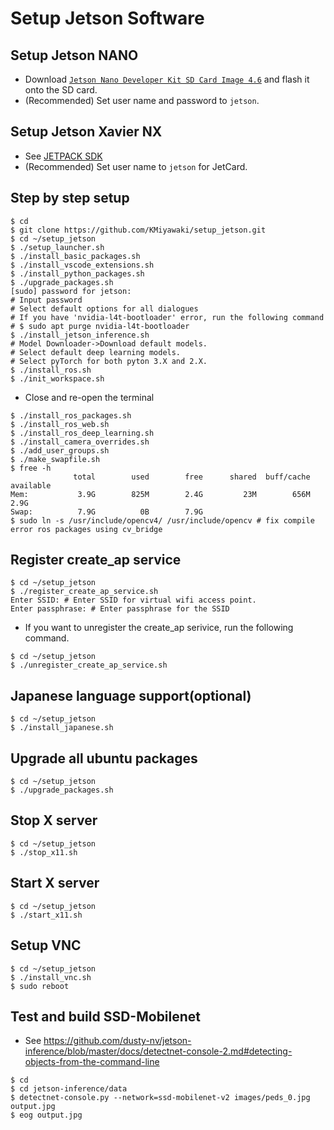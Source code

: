 # Setup Jetson Software

## Setup Jetson NANO

- Download [`Jetson Nano Developer Kit SD Card Image 4.6`](https://developer.nvidia.com/embedded/l4t/r32_release_v6.1/jeston_nano/jetson-nano-jp46-sd-card-image.zip) and flash it onto the SD card.
- (Recommended) Set user name and password to `jetson`.

## Setup Jetson Xavier NX

- See [JETPACK SDK](https://developer.nvidia.com/embedded/jetpack)
- (Recommended) Set user name to `jetson` for JetCard.

## Step by step setup

```shell
$ cd
$ git clone https://github.com/KMiyawaki/setup_jetson.git
$ cd ~/setup_jetson
$ ./setup_launcher.sh
$ ./install_basic_packages.sh
$ ./install_vscode_extensions.sh
$ ./install_python_packages.sh
$ ./upgrade_packages.sh
[sudo] password for jetson:
# Input password
# Select default options for all dialogues
# If you have 'nvidia-l4t-bootloader' error, run the following command
# $ sudo apt purge nvidia-l4t-bootloader
$ ./install_jetson_inference.sh
# Model Downloader->Download default models.
# Select default deep learning models.
# Select pyTorch for both pyton 3.X and 2.X.
$ ./install_ros.sh
$ ./init_workspace.sh
```

- Close and re-open the terminal

```shell
$ ./install_ros_packages.sh
$ ./install_ros_web.sh
$ ./install_ros_deep_learning.sh
$ ./install_camera_overrides.sh
$ ./add_user_groups.sh
$ ./make_swapfile.sh 
$ free -h
              total        used        free      shared  buff/cache   available
Mem:           3.9G        825M        2.4G         23M        656M        2.9G
Swap:          7.9G          0B        7.9G
$ sudo ln -s /usr/include/opencv4/ /usr/include/opencv # fix compile error ros packages using cv_bridge
```

## Register create_ap service

```shell
$ cd ~/setup_jetson
$ ./register_create_ap_service.sh
Enter SSID: # Enter SSID for virtual wifi access point.
Enter passphrase: # Enter passphrase for the SSID
```

- If you want to unregister the create_ap serivice, run the following command.

```shell
$ cd ~/setup_jetson
$ ./unregister_create_ap_service.sh
```

## Japanese language support(optional)

```shell
$ cd ~/setup_jetson
$ ./install_japanese.sh
```

## Upgrade all ubuntu packages

```shell
$ cd ~/setup_jetson
$ ./upgrade_packages.sh
```

## Stop X server

```shell
$ cd ~/setup_jetson
$ ./stop_x11.sh
```

## Start X server

```shell
$ cd ~/setup_jetson
$ ./start_x11.sh
```

## Setup VNC

```shell
$ cd ~/setup_jetson
$ ./install_vnc.sh
$ sudo reboot
```

## Test and build SSD-Mobilenet

- See https://github.com/dusty-nv/jetson-inference/blob/master/docs/detectnet-console-2.md#detecting-objects-from-the-command-line

```shell
$ cd
$ cd jetson-inference/data
$ detectnet-console.py --network=ssd-mobilenet-v2 images/peds_0.jpg output.jpg
$ eog output.jpg
```
